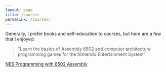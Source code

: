 ```yaml
---
layout: page
title: /courses
permalink: /courses/
---
```


Generally, I prefer books and self-education to courses, but here are a few that I enjoyed:

> "Learn the basics of Assembly 6502 and computer architecture programming games for the Nintendo Entertainment System"

[NES Programming with 6502 Assembly](https://pikuma.com/courses/nes-game-programming-tutorial)

